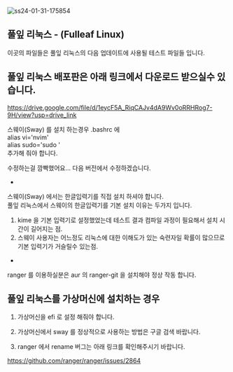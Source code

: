 ![ss24-01-31-175854](https://github.com/sephid86/fulleaf/assets/77107998/80d2117e-f617-4ab1-8634-5603873e92ba)

풀잎 리눅스 - (Fulleaf Linux)
--
이곳의 파일들은 풀잎 리눅스의 다음 업데이트에 사용될 테스트 파일들 입니다.

풀잎 리눅스 배포판은 아래 링크에서 다운로드 받으실수 있습니다.
--
https://drive.google.com/file/d/1eycF5A_RiqCAJv4dA9Wv0oRRHRog7-9H/view?usp=drive_link


스웨이(Sway) 를 설치 하는경우 .bashrc 에 <br>
alias vi='nvim'<br>
alias sudo='sudo '<br>
추가해 줘야 합니다.

수정하는걸 깜빡했어요... 다음 버전에서 수정하겠습니다.

-
스웨이(Sway) 에서는 한글입력기를 직접 설치 하셔야 합니다.<br>
풀잎 리눅스에서 스웨이의 한글입력기를 기본 설치 이유는 두가지 입니다.
1. kime 을 기본 입력기로 설정했었는데 테스트 결과 컴파일 과정이 필요해서
설치 시간이 길어지는 점.
2. 스웨이 사용자는 어느정도 리눅스에 대한 이해도가 있는
숙련자일 확률이 많으므로 기본 입력기가 거슬릴수 있는점.
-
ranger 를 이용하실분은 aur 의 ranger-git 을 설치해야 정상 작동 합니다.<br>

풀잎 리눅스를 가상머신에 설치하는 경우 
-
1. 가상머신을 efi 로 설정 해줘야 합니다.

2. 가상머신에서 sway 를 정상적으로 사용하는 방법은 구글 검색 바랍니다.

3. ranger 에서 rename 버그는 아래 링크를 확인해주시기 바랍니다.

https://github.com/ranger/ranger/issues/2864 
